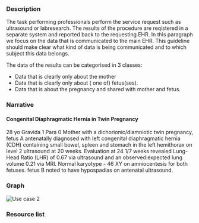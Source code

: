 ### Description
The task performing professionals perform the service request such as ultrasound or labresearch. The results of the procedure are reqistered in a separate system and reported back to the requesting EHR. In this paragraph we focus on the data that is communicated to the main EHR. This guideline should make clear what kind of data is being communicated and to which subject this data belongs.

The data  of the results can be categorised in 3 classes:
* Data that is clearly only about the mother
* Data that is clearly only about ( one of) fetus(ses).
* Data that is about the pregnancy and shared with mother and fetus.

### Narrative
#### Congenital Diaphragmatic Hernia in Twin Pregnancy
28 yo Gravida 1 Para 0 Mother with a dichorionic/diamniotic twin pregnancy, fetus A antenatally diagnosed with left congenital diaphragmatic hernia (CDH) containing small bowel, spleen and stomach in the left hemithorax on level 2 ultrasound at 20 weeks. Evaluation at 24 1/7 weeks revealed Lung-Head Ratio (LHR) of 0.67  via ultrasound and an observed:expected lung volume 0.21 via MRI. Normal karyotype - 46 XY on amniocentesis for both fetuses. fetus B noted to have hypospadias on antenatal ultrasound. 
  
### Graph
![Use case 2](usecase2.png "Use case 2 Result Reporting")

### Resource list